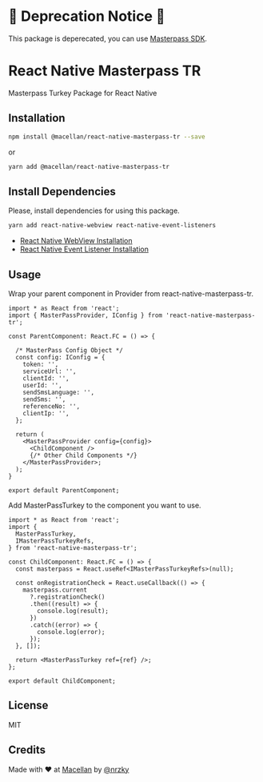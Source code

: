 #  🚧 Deprecation Notice 🚧
This package is deperecated, you can use [Masterpass SDK](https://github.com/macellan/masterpass-sdk).

# React Native Masterpass TR

Masterpass Turkey Package for React Native

## Installation

```sh
npm install @macellan/react-native-masterpass-tr --save
```

or

```sh
yarn add @macellan/react-native-masterpass-tr
```

## Install Dependencies

Please, install dependencies for using this package.

```sh
yarn add react-native-webview react-native-event-listeners
```

- [React Native WebView Installation](https://github.com/react-native-webview/react-native-webview/blob/master/docs/Getting-Started.md)
- [React Native Event Listener Installation](https://github.com/meinto/react-native-event-listeners#readme)

## Usage

Wrap your parent component in Provider from react-native-masterpass-tr.

```tsx
import * as React from 'react';
import { MasterPassProvider, IConfig } from 'react-native-masterpass-tr';

const ParentComponent: React.FC = () => {

  /* MasterPass Config Object */
  const config: IConfig = {
    token: '',
    serviceUrl: '',
    clientId: '',
    userId: '',
    sendSmsLanguage: '',
    sendSms: '',
    referenceNo: '',
    clientIp: '',
  };

  return (
    <MasterPassProvider config={config}>
      <ChildComponent />
      {/* Other Child Components */}
    </MasterPassProvider>;
  );
}

export default ParentComponent;

```

Add MasterPassTurkey to the component you want to use.

```tsx
import * as React from 'react';
import {
  MasterPassTurkey,
  IMasterPassTurkeyRefs,
} from 'react-native-masterpass-tr';

const ChildComponent: React.FC = () => {
  const masterpass = React.useRef<IMasterPassTurkeyRefs>(null);

  const onRegistrationCheck = React.useCallback(() => {
    masterpass.current
      ?.registrationCheck()
      .then((result) => {
        console.log(result);
      })
      .catch((error) => {
        console.log(error);
      });
  }, []);

  return <MasterPassTurkey ref={ref} />;
};

export default ChildComponent;
```

## License

MIT

## Credits

Made with ❤️ at [Macellan](https://macellan.net) by [@nrzky](https://github.com/nrzky)
